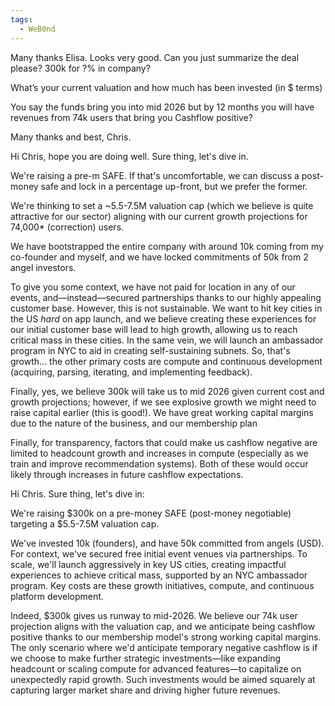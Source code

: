 ```yaml
---
tags:
  - WeB0nd
---
```

Many thanks Elisa. Looks very good. Can you just summarize the deal please?
300k for ?% in company?

What’s your current valuation and how much has been invested (in $ terms)

You say the funds bring you into mid 2026 but by 12 months you will have revenues from 74k users that bring you Cashflow positive?

Many thanks and best, Chris.

Hi Chris, hope you are doing well. Sure thing, let's dive in.

We're raising a pre-m SAFE. If that's uncomfortable, we can discuss a post-money safe and lock in a percentage up-front, but we prefer the former.

We're thinking to set a ~5.5-7.5M valuation cap (which we believe is quite attractive for our sector) aligning with our current growth projections for 74,000* (correction) users.

We have bootstrapped the entire company with around 10k coming from my co-founder and myself, and we have locked commitments of 50k from 2 angel investors. 

To give you some context, we have not paid for location in any of our events, and—instead—secured partnerships thanks to our highly appealing customer base. However, this is not sustainable. We want to hit key cities in the US *hard* on app launch, and we believe creating these experiences for our initial customer base will lead to high growth, allowing us to reach critical mass in these cities. In the same vein, we will launch an ambassador program in NYC to aid in creating self-sustaining subnets. So, that's growth... the other primary costs are compute and continuous development (acquiring, parsing, iterating, and implementing feedback).

Finally, yes, we believe 300k will take us to mid 2026 given current cost and growth projections; however, if we see explosive growth we might need to raise capital earlier (this is good!). We have great working capital margins due to the nature of the business, and our membership plan 

Finally, for transparency, factors that could make us cashflow negative are limited to headcount growth and increases in compute (especially as we train and improve recommendation systems). Both of these would occur likely through increases in future cashflow expectations.


Hi Chris. Sure thing, let's dive in:

We're raising $300k on a pre-money SAFE (post-money negotiable) targeting a $5.5-7.5M valuation cap. 

We've invested 10k (founders), and have 50k committed from angels (USD). For context, we've secured free initial event venues via partnerships. To scale, we'll launch aggressively in key US cities, creating impactful experiences to achieve critical mass, supported by an NYC ambassador program. Key costs are these growth initiatives, compute, and continuous platform development.

Indeed, $300k gives us runway to mid-2026. We believe our 74k user projection aligns with the valuation cap, and we anticipate being cashflow positive thanks to our membership model's strong working capital margins. The only scenario where we'd anticipate temporary negative cashflow is if we choose to make further strategic investments—like expanding headcount or scaling compute for advanced features—to capitalize on unexpectedly rapid growth. Such investments would be aimed squarely at capturing larger market share and driving higher future revenues.